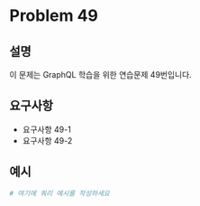 # Problem 49

## 설명
이 문제는 GraphQL 학습을 위한 연습문제 49번입니다.

## 요구사항
- 요구사항 49-1
- 요구사항 49-2

## 예시
```graphql
# 여기에 쿼리 예시를 작성하세요
```
